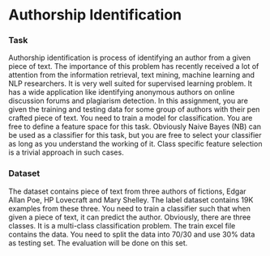 # Authorship Identification

### Task
Authorship identification is process of identifying an author from a given piece of
text. The importance of this problem has recently received a lot of attention from the
information retrieval, text mining, machine learning and NLP researchers. It is very
well suited for supervised learning problem. It has a wide application like identifying
anonymous authors on online discussion forums and plagiarism detection. In this
assignment, you are given the training and testing data for some group of authors
with their pen crafted piece of text. You need to train a model for classification. You
are free to define a feature space for this task. Obviously Naive Bayes (NB) can be
used as a classifier for this task, but you are free to select your classifier as long as
you understand the working of it. Class specific feature selection is a trivial approach
in such cases.

### Dataset
The dataset contains piece of text from three authors of fictions, Edgar Allan Poe,
HP Lovecraft and Mary Shelley. The label dataset contains 19K examples from these
three. You need to train a classifier such that when given a piece of text, it can predict
the author. Obviously, there are three classes. It is a multi-class classification
problem. The train excel file contains the data. You need to split the data into 70/30
and use 30% data as testing set. The evaluation will be done on this set.
